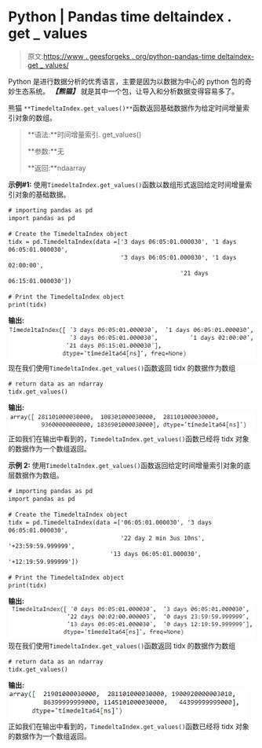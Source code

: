 # Python | Pandas time deltaindex . get _ values

> 原文:[https://www . geesforgeks . org/python-pandas-time deltaindex-get _ values/](https://www.geeksforgeeks.org/python-pandas-timedeltaindex-get_values/)

Python 是进行数据分析的优秀语言，主要是因为以数据为中心的 python 包的奇妙生态系统。 ***【熊猫】*** 就是其中一个包，让导入和分析数据变得容易多了。

熊猫 `**TimedeltaIndex.get_values()**`函数返回基础数据作为给定时间增量索引对象的数组。

> **语法:**时间增量索引. get_values()
> 
> **参数:**无
> 
> **返回:**ndaarray

**示例#1:** 使用`TimedeltaIndex.get_values()`函数以数组形式返回给定时间增量索引对象的基础数据。

```
# importing pandas as pd
import pandas as pd

# Create the TimedeltaIndex object
tidx = pd.TimedeltaIndex(data =['3 days 06:05:01.000030', '1 days 06:05:01.000030', 
                                '3 days 06:05:01.000030', '1 days 02:00:00',
                                                 '21 days 06:15:01.000030'])

# Print the TimedeltaIndex object
print(tidx)
```

**输出:**
![](img/7d3de5b21d4bb4033f6290dd3d245349.png)
现在我们使用`TimedeltaIndex.get_values()`函数返回 tidx 的数据作为数组

```
# return data as an ndarray
tidx.get_values()
```

**输出:**
![](img/5c17c12178172ffc76bf2b6ba85bb89c.png)
正如我们在输出中看到的，`TimedeltaIndex.get_values()`函数已经将 tidx 对象的数据作为一个数组返回。

**示例 2:** 使用`TimedeltaIndex.get_values()`函数返回给定时间增量索引对象的底层数据作为数组。

```
# importing pandas as pd
import pandas as pd

# Create the TimedeltaIndex object
tidx = pd.TimedeltaIndex(data =['06:05:01.000030', '3 days 06:05:01.000030',
                                '22 day 2 min 3us 10ns', '+23:59:59.999999',
                             '13 days 06:05:01.000030', '+12:19:59.999999'])

# Print the TimedeltaIndex object
print(tidx)
```

**输出:**
![](img/99af06b6e7d9ef26ec02fae9c63a14c1.png)
现在我们使用`TimedeltaIndex.get_values()`函数返回 tidx 的数据作为数组

```
# return data as an ndarray
tidx.get_values()
```

**输出:**
![](img/d0501eb1b63996b44334608262582a29.png)
正如我们在输出中看到的，`TimedeltaIndex.get_values()`函数已经将 tidx 对象的数据作为一个数组返回。